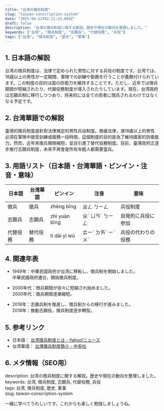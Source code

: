 ```yaml
---
title: "台湾の徴兵制度"
slug: "taiwan-conscription-system"
date: "2025-04-21T02:21:15.069Z"
draft: false
description: "台湾の徴兵制度に関する解説。歴史や現在の動向を整理しました。"
keywords: ["台湾", "徴兵制度", "志願兵", "代替役務", "兵役"]
tags: ["台湾", "徴兵制度", "歴史", "軍事"]
---
```


## 1. 日本語の解説  
台湾の徴兵制度は、法律で定められた男性に対する兵役の制度です。台湾では、18歳以上の男性が一定期間、軍隊での訓練や勤務を行うことが義務付けられています。この制度の目的は国の防衛力を維持することです。ただし、近年では徴兵期間が短縮されたり、代替役務制度が導入されたりしています。現在、台湾政府は志願兵制に移行しつつあり、将来的には全ての若者に徴兵されるわけではなくなる予定です。

## 2. 台湾華語での解説  
臺灣的徵兵制度是針對法律規定的男性兵役制度。根據法律，滿18歲以上的男性必須在軍隊中接受訓練或服務一段時間，這個制度的目的是為了維持國家的防衛能力。然而，近年來徵兵期限縮短，並且引進了替代役務制度。目前，臺灣政府正逐步推行志願兵制度，未來不再會是所有年輕人都需要當兵。

## 3. 用語リスト（日本語・台湾華語・ピンイン・注音・意味）  

| 日本語   | 台湾華語   | ピンイン | 注音   | 意味                   |
|----------|------------|----------|--------|------------------------|
| 徴兵     | 徵兵       | zhēng bīng | ㄓㄥ ㄅㄧㄥ | 兵役制度               |
| 志願兵   | 志願兵     | zhì yuàn bīng | ㄓˋ ㄩㄢˋ ㄅㄧㄥ | 自発的に兵役に参加    |
| 代替役務 | 替代役務   | tì dài yì wù  | ㄊㄧˋ ㄉㄞˋ ㄧˋ ㄨˋ | 兵役の代わりの役務   |

## 4. 関連年表  

- 1949年：中華民国政府が台湾に移転し、徴兵制を開始しました。  
  中華民國政府遷台，開始徵兵制度。

- 2000年代：徴兵期間が徐々に短縮され始めました。  
  2000年代：徵兵期限逐漸縮短。

- 2018年：志願兵制を推進し、徴兵制からの移行が進みました。  
  2018年：推動志願役，徵兵制度逐步轉型。

## 5. 参考リンク  

- 日本語： [台湾徴兵制度とは - Yahoo!ニュース](https://www.yahoo.co.jp/news/basic.html)  
- 台湾華語： [台灣徵兵制度簡介 - 中央社](https://www.cna.com.tw/)  

## 6. メタ情報（SEO用）  

description: 台湾の徴兵制度に関する解説。歴史や現在の動向を整理しました。  
keywords: 台湾, 徴兵制度, 志願兵, 代替役務, 兵役  
tags: 台湾, 徴兵制度, 歴史, 軍事  
slug: taiwan-conscription-system

一緒に学べてうれしいです。これからも楽しく勉強しましょうね。